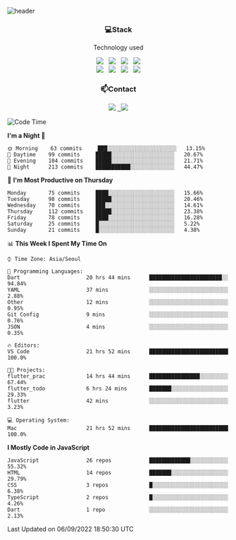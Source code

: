 ![header](https://capsule-render.vercel.app/api?type=waving&color=gradient&height=200&text=Che-ri&fontAlign=70&fontAlignY=40&animation=twinkling)

<h3 align="center">💻Stack</h3>
<p align="center">Technology used</p>
<div align="center"><img src="https://img.shields.io/badge/HTML5-e74c3c?style=flat-square&logo=HTML5&logoColor=white"></img> &nbsp <img src="https://img.shields.io/badge/CSS3-0A84FF?style=flat-square&logo=CSS3&logoColor=white"></img> &nbsp <img src="https://img.shields.io/badge/tailwind%2Dcss-06B6D4?style=flat-square&logo=tailwindcss&logoColor=white"/></a> &nbsp <img src="https://img.shields.io/badge/styled%2Dcomponents-DB7093?style=flat-square&logo=styled%2Dcomponents&logoColor=white"/></a>
<br><img src="https://img.shields.io/badge/JavaScript-FFCD11?style=flat-square&logo=JavaScript&logoColor=white"></img> &nbsp <img src="https://img.shields.io/badge/React-00BCF6?style=flat-square&logo=React&logoColor=white"></img> &nbsp <img src="https://img.shields.io/badge/Redux-764ABC?style=flat-square&logo=Redux&logoColor=white"/> &nbsp <img src="https://img.shields.io/badge/Zustand-582D3E?style=flat-square&logo=Zustand&logoColor=white"/></a></div> 

<h3 align="center">📫Contact</h3>
<div align="center"><a href="https://cheri.tistory.com/"><img src="https://img.shields.io/badge/Cheri-AD29B6?style=flat-square&logo=Tidal&logoColor=white"/></a> <a href="rnjs1135@gmail.com"> &nbsp <img src="https://img.shields.io/badge/Gmail-EA4335?style=flat-square&logo=Gmail&logoColor=white"/></a></div>

<!--START_SECTION:waka-->
![Code Time](http://img.shields.io/badge/Code%20Time-1%2C544%20hrs%2056%20mins-blue)

**I'm a Night 🦉** 

```text
🌞 Morning    63 commits     ███░░░░░░░░░░░░░░░░░░░░░░   13.15% 
🌆 Daytime    99 commits     █████░░░░░░░░░░░░░░░░░░░░   20.67% 
🌃 Evening    104 commits    █████░░░░░░░░░░░░░░░░░░░░   21.71% 
🌙 Night      213 commits    ███████████░░░░░░░░░░░░░░   44.47%

```
📅 **I'm Most Productive on Thursday** 

```text
Monday       75 commits     ████░░░░░░░░░░░░░░░░░░░░░   15.66% 
Tuesday      98 commits     █████░░░░░░░░░░░░░░░░░░░░   20.46% 
Wednesday    70 commits     ███░░░░░░░░░░░░░░░░░░░░░░   14.61% 
Thursday     112 commits    █████░░░░░░░░░░░░░░░░░░░░   23.38% 
Friday       78 commits     ████░░░░░░░░░░░░░░░░░░░░░   16.28% 
Saturday     25 commits     █░░░░░░░░░░░░░░░░░░░░░░░░   5.22% 
Sunday       21 commits     █░░░░░░░░░░░░░░░░░░░░░░░░   4.38%

```


📊 **This Week I Spent My Time On** 

```text
⌚︎ Time Zone: Asia/Seoul

💬 Programming Languages: 
Dart                     20 hrs 44 mins      ███████████████████████░░   94.84% 
YAML                     37 mins             ░░░░░░░░░░░░░░░░░░░░░░░░░   2.88% 
Other                    12 mins             ░░░░░░░░░░░░░░░░░░░░░░░░░   0.95% 
Git Config               9 mins              ░░░░░░░░░░░░░░░░░░░░░░░░░   0.76% 
JSON                     4 mins              ░░░░░░░░░░░░░░░░░░░░░░░░░   0.35%

🔥 Editors: 
VS Code                  21 hrs 52 mins      █████████████████████████   100.0%

🐱‍💻 Projects: 
flutter_prac             14 hrs 44 mins      ████████████████░░░░░░░░░   67.44% 
flutter_todo             6 hrs 24 mins       ███████░░░░░░░░░░░░░░░░░░   29.33% 
flutter                  42 mins             ░░░░░░░░░░░░░░░░░░░░░░░░░   3.23%

💻 Operating System: 
Mac                      21 hrs 52 mins      █████████████████████████   100.0%

```

**I Mostly Code in JavaScript** 

```text
JavaScript               26 repos            █████████████░░░░░░░░░░░░   55.32% 
HTML                     14 repos            ███████░░░░░░░░░░░░░░░░░░   29.79% 
CSS                      3 repos             █░░░░░░░░░░░░░░░░░░░░░░░░   6.38% 
TypeScript               2 repos             █░░░░░░░░░░░░░░░░░░░░░░░░   4.26% 
Dart                     1 repo              ░░░░░░░░░░░░░░░░░░░░░░░░░   2.13%

```



 Last Updated on 06/09/2022 18:50:30 UTC
<!--END_SECTION:waka-->

